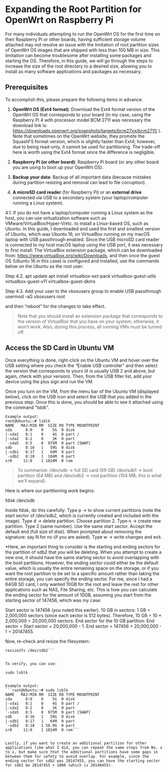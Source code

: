 # Expanding the Root Partition for OpenWrt on Raspberry Pi

For many individuals attempting to run the OpenWrt OS for the first time on their Raspberry Pi or other boards, having sufficient storage volume attached may not resolve an issue with the limitation of root partition sizes of OpenWrt OS images that are shipped with less than 100 MB in size. This limitation can become troublesome after installing some packages and starting the OS. Therefore, in this guide, we will go through the steps to increase the size of the root directory to a desired size, allowing you to install as many software applications and packages as necessary. 

## Prerequisites

To accomplish this, please prepare the following items in advance:

1. **OpenWrt OS (Ext4 format)**: Download the Ext4 format version of the OpenWrt OS that corresponds to your board (in my case, using the Raspberry Pi 4 with processor model BCM 2711 was necessary the download link is: https://downloads.openwrt.org/snapshots/targets/bcm27xx/bcm2711/ ). Note that sometimes on the OpenWrt website, they promote the SquashFS format version, which is slightly faster than Ext4; however, due to being read-only, it cannot be used for partitioning. The trade-off here is worth using the Ext4 format since the difference is negligible. 

2. **Raspberry Pi (or other board)**: Raspberry Pi board (or any other board you are using to boot up your OpenWrt OS). 

3. **Backup your data**: Backup of all important data (because mistakes during partition resizing and removal can lead to file corruption).

4. **A microSD card reader** (for Raspberry Pi) or an **external drive** connected via USB to a secondary system (your laptop/computer running a Linux system).

4.1. If you do not have a laptop/computer running a Linux system as the host, you can use virtualization software such as VMware/VirtualBox/Hyper-V/etc. to install a Linux-based OS, such as Ubuntu. In this guide, I downloaded and used the first and smallest version of Ubuntu, which was Ubuntu 16, on VirtualBox running on my macOS laptop with USB passthrough enabled. Since the USB microSD card reader is connected to my host macOS laptop using the USB port, it was necessary to first install:
The VirtualBox extension package, which can be downloaded from: https://www.virtualbox.org/wiki/Downloads, and then once the guest OS (Ubuntu 16 in this case) is configured and installed, use the commands below on the Ubuntu as the root user:

Step 4.2. 
apt update
apt install virtualbox-ext-pack virtualbox-guest-utils virtualbox-guest-x11 virtualbox-guest-dkms

Step 4.3.
Add your user to the vboxusers group to enable USB passthrough
usermod -aG vboxusers root

and then “reboot” for the changes to take effect.

>Note that you should install an extension package that corresponds to the version of VirtualBox that you have on your system; otherwise, it won’t work. Also, during this process, all running VMs must be turned off.

## Access the SD Card in Ubuntu VM

Once everything is done, right-click on the Ubuntu VM and hover over the USB setting where you check the “Enable USB controller” and then select the version that corresponds to yours (it is usually USB 2 and above, but again, check with your version). Then, from the USB filter list, add your device using the plus sign and run the VM.

Once you turn on the VM, from the menu bar of the Ubuntu VM (displayed below), click on the USB icon and select the USB that you added in the previous step. Once this is done, you should be able to see it attached using the command “lsblk”.

```
Example output:
root@Ubuntu:~# lsblk
NAME   MAJ:MIN RM  SIZE RO TYPE MOUNTPOINT
sda      8:0    0    5G  0 disk 
|-sda1   8:1    0    4G  0 part /
|-sda2   8:2    0    1K  0 part 
`-sda5   8:5    0  975M  0 part [SWAP]
sdb      8:16   1   59G  0 disk 
|-sdb1   8:17   1   64M  0 part 
`-sdb2   8:18   1  104M  0 part 
sr0     11:0    1 1024M  0 rom
```  

> To summarize:
> /dev/sdb → full SD card (59 GB)
> /dev/sdb1 → boot partition (64 MB)
> and /dev/sdb2 → root partition (104 MB; this is what we’ll expand).

Here is where our partitioning work begins:

fdisk /dev/sdb

Inside fdisk, do this carefully:
Type p → to show current partitions (note the start sector of /dev/sdb2, which is currently created and included with the image).
Type d → delete partition.
Choose partition 2.
Type n → create new partition.
Type 2 (same number). 
Use the same start sector.
Accept the default end (full size of disk).
When prompted about removing the signature: say N for no (if you are asked).
Type w → write changes and exit.

*Here, an important thing to consider is the starting and ending sectors for the partition of sdb2 that you will be deleting. When you attempt to create a new one, it should have the same starting sector to avoid overlapping with the boot partitions. However, the ending sector could either be the default value, which is usually the entire remaining space on the storage, or if you want the root partition to be set to a specific amount rather than taking the entire storage, you can specify the ending sector. For me, since I had a 64GB SD card, I only wanted 10GB for the root and leave the rest for other applications such as NAS, File Sharing, etc. This is how you can calculate the ending sector for the amount of 10GB, assuming you start from the starting sector of 147456, which was my case:

Start sector is 147456 (you noted this earlier).
10 GB in sectors:
1 GB = 2,000,000 sectors (since each sector is 512 bytes).
Therefore, 10 GB = 10 × 2,000,000 = 20,000,000 sectors.
End sector for the 10 GB partition:
End sector = Start sector + 20,000,000 - 1.
End sector = 147456 + 20,000,000 - 1 = 20147455.


Now, re-check and resize the filesystem:

```e2fsck -f /dev/sdb2
resize2fs /dev/sdb2```


To verify, you can use:

sudo lsblk


Example output:
```root@Ubuntu:~# sudo lsblk
NAME   MAJ:MIN RM  SIZE RO TYPE MOUNTPOINT
sda      8:0    0    5G  0 disk 
|-sda1   8:1    0    4G  0 part /
|-sda2   8:2    0    1K  0 part 
`-sda5   8:5    0  975M  0 part [SWAP]
sdb      8:16   1   59G  0 disk 
|-sdb1   8:17   1   64M  0 part 
`-sdb2   8:18   1 58.9G  0 part 
sr0     11:0    1 1024M  0 rom```


Lastly, if you want to create an additional partition for other applications like what I did, you can repeat the same steps from No. x to x, but make sure that the additional partitions have some gaps in between them for safety to avoid overlap. For example, since the ending sector for sdb2 was 20147455, you can have the starting sector for sdb3 be 20147455 + 1000 (which is 20148455). 
